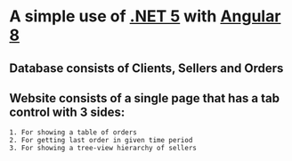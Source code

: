 # A simple use of [.NET 5](https://docs.microsoft.com/en-us/dotnet/core/dotnet-five) with [Angular 8](https://indepth.dev/posts/1076/whats-new-after-angular-8)

## Database consists of Clients, Sellers and Orders

## Website consists of a single page that has a tab control with 3 sides: 
    1. For showing a table of orders
    2. For getting last order in given time period
    3. For showing a tree-view hierarchy of sellers